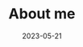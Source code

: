 ---
layout: page
title: About me
tags: [about, Jekyll, theme, moon]
date: 2023-05-21
comments: false
---